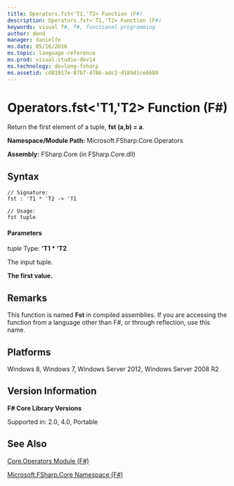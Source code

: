 ```yaml
---
title: Operators.fst<'T1,'T2> Function (F#)
description: Operators.fst<'T1,'T2> Function (F#)
keywords: visual f#, f#, functional programming
author: dend
manager: danielfe
ms.date: 05/16/2016
ms.topic: language-reference
ms.prod: visual-studio-dev14
ms.technology: devlang-fsharp
ms.assetid: cd81917e-87b7-4786-adc2-d189d1ce6688 
---
```


# Operators.fst<'T1,'T2> Function (F#)

Return the first element of a tuple, **fst (a,b) = a**.

**Namespace/Module Path:** Microsoft.FSharp.Core.Operators

**Assembly:** FSharp.Core (in FSharp.Core.dll)


## Syntax

```
// Signature:
fst : 'T1 * 'T2 -> 'T1

// Usage:
fst tuple
```

#### Parameters
*tuple*
Type: **'T1 &#42; 'T2**


The input tuple.



**The first value.**
## Remarks
This function is named **Fst** in compiled assemblies. If you are accessing the function from a language other than F#, or through reflection, use this name.


## Platforms
Windows 8, Windows 7, Windows Server 2012, Windows Server 2008 R2


## Version Information
**F# Core Library Versions**

Supported in: 2.0, 4.0, Portable




## See Also
[Core.Operators Module &#40;F&#35;&#41;](Core.Operators-Module-%5BFSharp%5D.md)

[Microsoft.FSharp.Core Namespace &#40;F&#35;&#41;](Microsoft.FSharp.Core-Namespace-%5BFSharp%5D.md)

